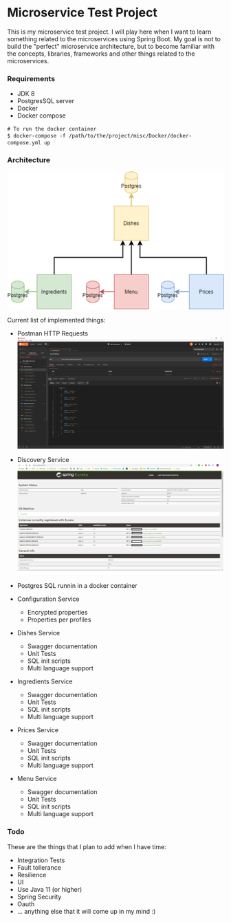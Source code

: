 # Microservice Test Project
This is my microservice test project. I will play here when I want to learn something related to the microservices using Spring Boot. My goal is not to build the "perfect" microservice architecture, but to become familiar with the concepts, libraries, frameworks and other things related to the microservices.

### Requirements
* JDK 8
* PostgresSQL server
* Docker
* Docker compose


~~~~
# To run the docker container
$ docker-compose -f /path/to/the/project/misc/Docker/docker-compose.yml up
~~~~

### Architecture
![Architecture](./misc/images/Microservices_Exercise.png)

Current list of implemented things:

* Postman HTTP Requests ![Postman](./misc/images/Postman.png)
* Discovery Service ![Postman](./misc/images/Eureka.png)
* Postgres SQL runnin in a docker container
* Configuration Service

  * Encrypted properties
  * Properties per profiles
* Dishes Service

  * Swagger documentation
  * Unit Tests
  * SQL init scripts
  * Multi language support
* Ingredients Service

  * Swagger documentation
  * Unit Tests
  * SQL init scripts
  * Multi language support
* Prices Service

  * Swagger documentation
  * Unit Tests
  * SQL init scripts
  * Multi language support
* Menu Service

  * Swagger documentation
  * Unit Tests
  * SQL init scripts
  * Multi language support

### Todo
These are the things that I plan to add when I have time:

* Integration Tests
* Fault tollerance
* Resilience
* UI
* Use Java 11 (or higher)
* Spring Security
* Oauth
* ... anything else that it will come up in my mind :)
